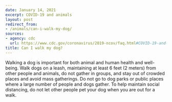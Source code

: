 ```yaml
---
date: January 14, 2021
excerpt: COVID-19 and animals
layout: post
redirect_from:
- /animals/can-i-walk-my-dog/
sources:
- agency: cdc
  url: https://www.cdc.gov/coronavirus/2019-ncov/faq.html#COVID-19-and-Animals
title: Can I walk my dog?
---
```


Walking a dog is important for both animal and human health and well-being. Walk dogs on a leash, maintaining at least 6 feet (2 meters) from other people and animals, do not gather in groups, and stay out of crowded places and avoid mass gatherings. Do not go to dog parks or public places where a large number of people and dogs gather. To help maintain social distancing, do not let other people pet your dog when you are out for a walk.
